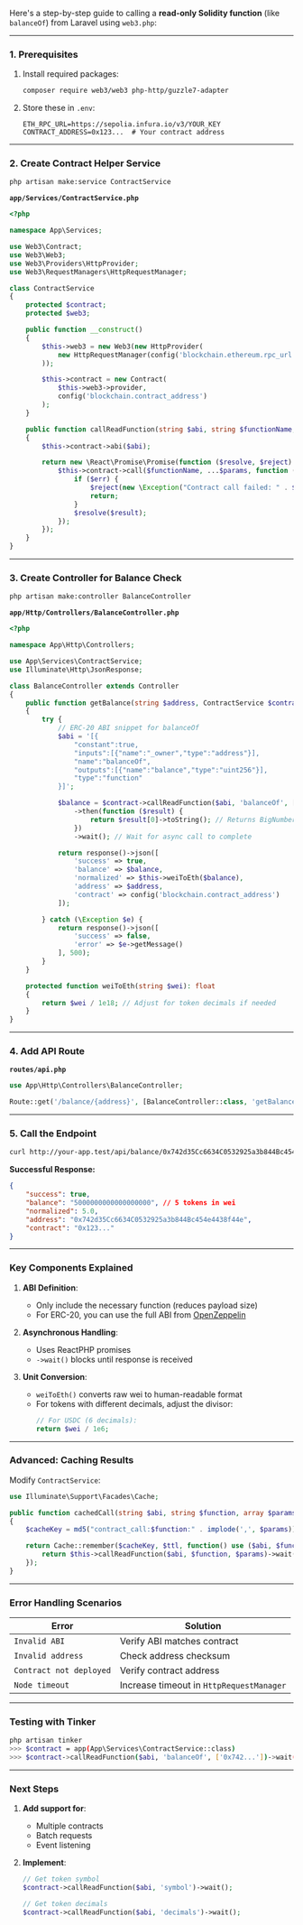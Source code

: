 Here's a step-by-step guide to calling a **read-only Solidity function** (like `balanceOf`) from Laravel using `web3.php`:

---

### **1. Prerequisites**
1. Install required packages:
   ```bash
   composer require web3/web3 php-http/guzzle7-adapter
   ```

2. Store these in `.env`:
   ```env
   ETH_RPC_URL=https://sepolia.infura.io/v3/YOUR_KEY
   CONTRACT_ADDRESS=0x123...  # Your contract address
   ```

---

### **2. Create Contract Helper Service**
```bash
php artisan make:service ContractService
```

**`app/Services/ContractService.php`**
```php
<?php

namespace App\Services;

use Web3\Contract;
use Web3\Web3;
use Web3\Providers\HttpProvider;
use Web3\RequestManagers\HttpRequestManager;

class ContractService
{
    protected $contract;
    protected $web3;

    public function __construct()
    {
        $this->web3 = new Web3(new HttpProvider(
            new HttpRequestManager(config('blockchain.ethereum.rpc_url'), 10)
        ));

        $this->contract = new Contract(
            $this->web3->provider,
            config('blockchain.contract_address')
        );
    }

    public function callReadFunction(string $abi, string $functionName, array $params = []): mixed
    {
        $this->contract->abi($abi);

        return new \React\Promise\Promise(function ($resolve, $reject) use ($functionName, $params) {
            $this->contract->call($functionName, ...$params, function ($err, $result) use ($resolve, $reject) {
                if ($err) {
                    $reject(new \Exception("Contract call failed: " . $err->getMessage()));
                    return;
                }
                $resolve($result);
            });
        });
    }
}
```

---

### **3. Create Controller for Balance Check**
```bash
php artisan make:controller BalanceController
```

**`app/Http/Controllers/BalanceController.php`**
```php
<?php

namespace App\Http\Controllers;

use App\Services\ContractService;
use Illuminate\Http\JsonResponse;

class BalanceController extends Controller
{
    public function getBalance(string $address, ContractService $contract): JsonResponse
    {
        try {
            // ERC-20 ABI snippet for balanceOf
            $abi = '[{
                "constant":true,
                "inputs":[{"name":"_owner","type":"address"}],
                "name":"balanceOf",
                "outputs":[{"name":"balance","type":"uint256"}],
                "type":"function"
            }]';

            $balance = $contract->callReadFunction($abi, 'balanceOf', [$address])
                ->then(function ($result) {
                    return $result[0]->toString(); // Returns BigNumber as string
                })
                ->wait(); // Wait for async call to complete

            return response()->json([
                'success' => true,
                'balance' => $balance,
                'normalized' => $this->weiToEth($balance),
                'address' => $address,
                'contract' => config('blockchain.contract_address')
            ]);

        } catch (\Exception $e) {
            return response()->json([
                'success' => false,
                'error' => $e->getMessage()
            ], 500);
        }
    }

    protected function weiToEth(string $wei): float
    {
        return $wei / 1e18; // Adjust for token decimals if needed
    }
}
```

---

### **4. Add API Route**
**`routes/api.php`**
```php
use App\Http\Controllers\BalanceController;

Route::get('/balance/{address}', [BalanceController::class, 'getBalance']);
```

---

### **5. Call the Endpoint**
```bash
curl http://your-app.test/api/balance/0x742d35Cc6634C0532925a3b844Bc454e4438f44e
```

**Successful Response:**
```json
{
    "success": true,
    "balance": "5000000000000000000", // 5 tokens in wei
    "normalized": 5.0,
    "address": "0x742d35Cc6634C0532925a3b844Bc454e4438f44e",
    "contract": "0x123..."
}
```

---

### **Key Components Explained**
1. **ABI Definition**:
   - Only include the necessary function (reduces payload size)
   - For ERC-20, you can use the full ABI from [OpenZeppelin](https://docs.openzeppelin.com/contracts/4.x/api/token/erc20)

2. **Asynchronous Handling**:
   - Uses ReactPHP promises
   - `->wait()` blocks until response is received

3. **Unit Conversion**:
   - `weiToEth()` converts raw wei to human-readable format
   - For tokens with different decimals, adjust the divisor:
     ```php
     // For USDC (6 decimals):
     return $wei / 1e6;
     ```

---

### **Advanced: Caching Results**
Modify `ContractService`:
```php
use Illuminate\Support\Facades\Cache;

public function cachedCall(string $abi, string $function, array $params = [], int $ttl = 60)
{
    $cacheKey = md5("contract_call:$function:" . implode(',', $params));

    return Cache::remember($cacheKey, $ttl, function() use ($abi, $function, $params) {
        return $this->callReadFunction($abi, $function, $params)->wait();
    });
}
```

---

### **Error Handling Scenarios**
| Error | Solution |
|-------|----------|
| `Invalid ABI` | Verify ABI matches contract |
| `Invalid address` | Check address checksum |
| `Contract not deployed` | Verify contract address |
| `Node timeout` | Increase timeout in `HttpRequestManager` |

---

### **Testing with Tinker**
```bash
php artisan tinker
>>> $contract = app(App\Services\ContractService::class)
>>> $contract->callReadFunction($abi, 'balanceOf', ['0x742...'])->wait()
```

---

### **Next Steps**
1. **Add support for**:
   - Multiple contracts
   - Batch requests
   - Event listening

2. **Implement**:
   ```php
   // Get token symbol
   $contract->callReadFunction($abi, 'symbol')->wait();

   // Get token decimals
   $contract->callReadFunction($abi, 'decimals')->wait();
   ```
